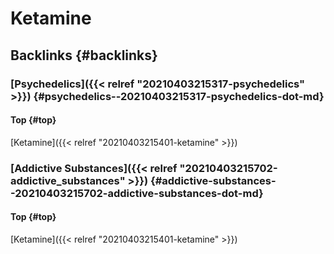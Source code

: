 # Ketamine


## Backlinks {#backlinks}


### [Psychedelics]({{< relref "20210403215317-psychedelics" >}}) {#psychedelics--20210403215317-psychedelics-dot-md}


#### Top {#top}

[Ketamine]({{< relref "20210403215401-ketamine" >}})


### [Addictive Substances]({{< relref "20210403215702-addictive_substances" >}}) {#addictive-substances--20210403215702-addictive-substances-dot-md}


#### Top {#top}

[Ketamine]({{< relref "20210403215401-ketamine" >}})

